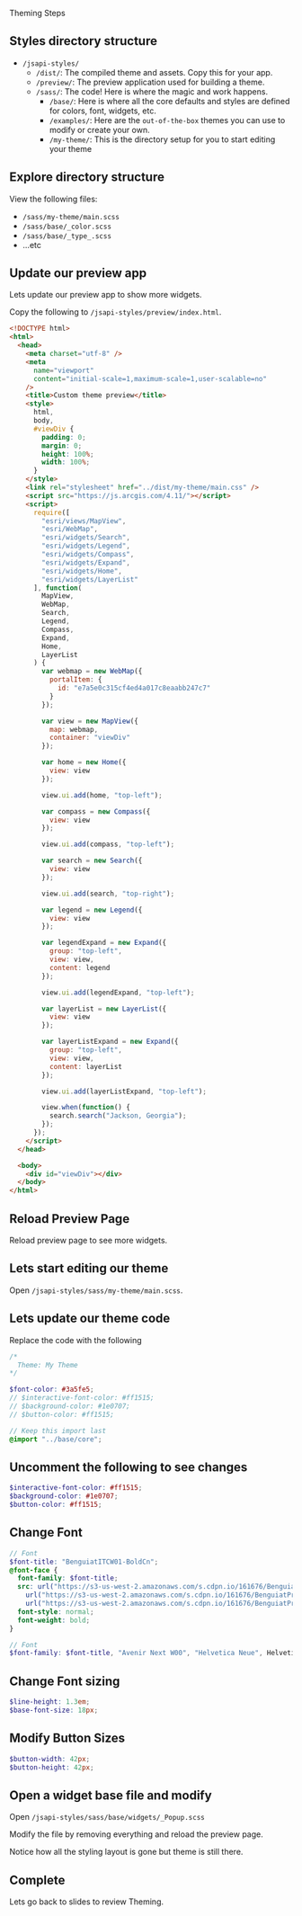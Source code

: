 Theming Steps

## Styles directory structure

- `/jsapi-styles/`
  - `/dist/`: The compiled theme and assets. Copy this for your app.
  - `/preview/`: The preview application used for building a theme.
  - `/sass/`: The code! Here is where the magic and work happens.
    - `/base/`: Here is where all the core defaults and styles are defined for colors, font, widgets, etc.
    - `/examples/`: Here are the `out-of-the-box` themes you can use to modify or create your own.
    - `/my-theme/`: This is the directory setup for you to start editing your theme

## Explore directory structure

View the following files:

- `/sass/my-theme/main.scss`
- `/sass/base/_color.scss`
- `/sass/base/_type_.scss`
- ...etc

## Update our preview app

Lets update our preview app to show more widgets.

Copy the following to `/jsapi-styles/preview/index.html`.

```html
<!DOCTYPE html>
<html>
  <head>
    <meta charset="utf-8" />
    <meta
      name="viewport"
      content="initial-scale=1,maximum-scale=1,user-scalable=no"
    />
    <title>Custom theme preview</title>
    <style>
      html,
      body,
      #viewDiv {
        padding: 0;
        margin: 0;
        height: 100%;
        width: 100%;
      }
    </style>
    <link rel="stylesheet" href="../dist/my-theme/main.css" />
    <script src="https://js.arcgis.com/4.11/"></script>
    <script>
      require([
        "esri/views/MapView",
        "esri/WebMap",
        "esri/widgets/Search",
        "esri/widgets/Legend",
        "esri/widgets/Compass",
        "esri/widgets/Expand",
        "esri/widgets/Home",
        "esri/widgets/LayerList"
      ], function(
        MapView,
        WebMap,
        Search,
        Legend,
        Compass,
        Expand,
        Home,
        LayerList
      ) {
        var webmap = new WebMap({
          portalItem: {
            id: "e7a5e0c315cf4ed4a017c8eaabb247c7"
          }
        });

        var view = new MapView({
          map: webmap,
          container: "viewDiv"
        });

        var home = new Home({
          view: view
        });

        view.ui.add(home, "top-left");

        var compass = new Compass({
          view: view
        });

        view.ui.add(compass, "top-left");

        var search = new Search({
          view: view
        });

        view.ui.add(search, "top-right");

        var legend = new Legend({
          view: view
        });

        var legendExpand = new Expand({
          group: "top-left",
          view: view,
          content: legend
        });

        view.ui.add(legendExpand, "top-left");

        var layerList = new LayerList({
          view: view
        });

        var layerListExpand = new Expand({
          group: "top-left",
          view: view,
          content: layerList
        });

        view.ui.add(layerListExpand, "top-left");

        view.when(function() {
          search.search("Jackson, Georgia");
        });
      });
    </script>
  </head>

  <body>
    <div id="viewDiv"></div>
  </body>
</html>
```

## Reload Preview Page

Reload preview page to see more widgets.

## Lets start editing our theme

Open `/jsapi-styles/sass/my-theme/main.scss`.

## Lets update our theme code

Replace the code with the following

```scss
/*
  Theme: My Theme
*/

$font-color: #3a5fe5;
// $interactive-font-color: #ff1515;
// $background-color: #1e0707;
// $button-color: #ff1515;

// Keep this import last
@import "../base/core";
```

## Uncomment the following to see changes

```scss
$interactive-font-color: #ff1515;
$background-color: #1e0707;
$button-color: #ff1515;
```

## Change Font

```scss
// Font
$font-title: "BenguiatITCW01-BoldCn";
@font-face {
  font-family: $font-title;
  src: url("https://s3-us-west-2.amazonaws.com/s.cdpn.io/161676/BenguiatProITC-BoldCond.eot") format("embedded-opentype"),
    url("https://s3-us-west-2.amazonaws.com/s.cdpn.io/161676/BenguiatProITC-BoldCond.woff") format("woff"),
    url("https://s3-us-west-2.amazonaws.com/s.cdpn.io/161676/BenguiatProITC-BoldCond.ttf") format("truetype");
  font-style: normal;
  font-weight: bold;
}

// Font
$font-family: $font-title, "Avenir Next W00", "Helvetica Neue", Helvetica, Arial, sans-serif;
```

## Change Font sizing

```scss
$line-height: 1.3em;
$base-font-size: 18px;
```

## Modify Button Sizes

```scss
$button-width: 42px;
$button-height: 42px;
```

## Open a widget base file and modify

Open `/jsapi-styles/sass/base/widgets/_Popup.scss`

Modify the file by removing everything and reload the preview page.

Notice how all the styling layout is gone but theme is still there.

## Complete

Lets go back to slides to review Theming.
